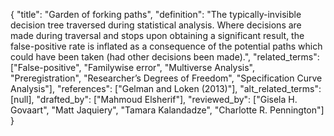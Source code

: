 {
    "title": "Garden of forking paths",
    "definition": "The typically-invisible decision tree traversed during statistical analysis. Where decisions are made during traversal and stops upon obtaining a significant result, the false-positive rate is inflated as a consequence of the potential paths which could have been taken (had other decisions been made).",
    "related_terms": ["False-positive", "Familywise error", "Multiverse Analysis", "Preregistration", "Researcher’s Degrees of Freedom", "Specification Curve Analysis"],
    "references": ["Gelman and Loken (2013)"],
    "alt_related_terms": [null],
    "drafted_by": ["Mahmoud Elsherif"],
    "reviewed_by": ["Gisela H. Govaart", "Matt Jaquiery", "Tamara Kalandadze", "Charlotte R. Pennington"]
  }

